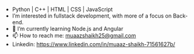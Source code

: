 - Python | C++ | HTML | CSS | JavaScript
- I’m interested in fullstack development, with more of a focus on Back-end.
- 🌱 I’m currently learning Node.js and Angular
- 📫 How to reach me: muaazshaikh25@gmail.com
- Linkedin: https://www.linkedin.com/in/muaaz-shaikh-71561627b/
<!---
MShaikh17/MShaikh17 is a ✨ special ✨ repository because its `README.md` (this file) appears on your GitHub profile.
You can click the Preview link to take a look at your changes.
--->
